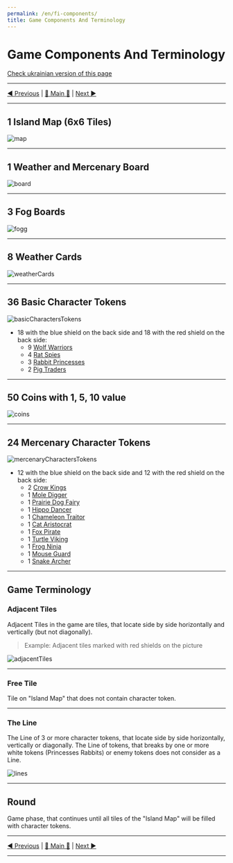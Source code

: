 ```yaml
---
permalink: /en/fi-components/
title: Game Components And Terminology
---
```


# Game Components And Terminology

[Check ukrainian version of this page](../ua/ComponentsAndTerminologyPage.md)

***

[◄ Previous](IndexPage.md) | [🚪 Main 🚪](IndexPage.md) | [Next ►](GameSetup.md)

***

## 1 Island Map (6x6 Tiles)

![map]

***

## 1 Weather and Mercenary Board

![board]

***

## 3 Fog Boards

![fogg]

***

## 8 Weather Cards

![weatherCards]

***

## 36 Basic Character Tokens

![basicCharactersTokens]

* 18 with the blue shield on the back side and 18 with the red shield on the back side:
  * 9 [Wolf Warriors](BasicCharactersDescription.md#wolf-warrior)
  * 4 [Rat Spies](BasicCharactersDescription.md#rat-spy)
  * 3 [Rabbit Princesses](BasicCharactersDescription.md#rabbit-princess)
  * 2 [Pig Traders](BasicCharactersDescription.md#pig-trader)

***

## 50 Coins with 1, 5, 10 value

![coins]

***

## 24 Mercenary Character Tokens

![mercenaryCharactersTokens]

* 12 with the blue shield on the back side and 12 with the red shield on the back side:
  * 2 [Crow Kings](MercenaryCharactersDescription.md#crow-king)
  * 1 [Mole Digger](MercenaryCharactersDescription.md#mole-digger)
  * 1 [Prairie Dog Fairy](MercenaryCharactersDescription.md#prairie-dog-fairy)
  * 1 [Hippo Dancer](MercenaryCharactersDescription.md#hippo-dancer)
  * 1 [Chameleon Traitor](MercenaryCharactersDescription.md#chameleon-traitor)
  * 1 [Cat Aristocrat](MercenaryCharactersDescription.md#cat-aristocrat)
  * 1 [Fox Pirate](MercenaryCharactersDescription.md#fox-pirate)
  * 1 [Turtle Viking](MercenaryCharactersDescription.md#turtle-viking)
  * 1 [Frog Ninja](MercenaryCharactersDescription.md#frog-ninja)
  * 1 [Mouse Guard](MercenaryCharactersDescription.md#mouse-guard)
  * 1 [Snake Archer](MercenaryCharactersDescription.md#snake-archer)

***

## Game Terminology

### Adjacent Tiles

Adjacent Tiles in the game are tiles, that locate side by side horizontally and vertically (but not diagonally). 

> Example: Adjacent tiles marked with red shields on the picture

![adjacentTiles]

***

### Free Tile

Tile on "Island Map" that does not contain character token.

***

### The Line

The Line of 3 or more character tokens, that locate side by side horizontally, vertically or diagonally. The Line of tokens, that breaks by one or more white tokens (Princesses Rabbits) or enemy tokens does not consider as a Line.

![lines]

***

## Round

Game phase, that continues until all tiles of the "Island Map" will be filled with character tokens.

***

[◄ Previous](IndexPage.md) | [🚪 Main 🚪](IndexPage.md) | [Next ►](GameSetup.md)

***

<!--Image links ref-->

[map]: ../../resources/img/mapField.jpg
[fogg]: ../../resources/img/fogg.jpg
[board]: ../../resources/img/weatherBoard.jpg
[weatherCards]: ../../resources/img/weatherCards.jpg
[basicCharactersTokens]: ../../resources/img/basicCharactersTokens.jpg
[coins]: ../../resources/img/coins.jpg
[mercenaryCharactersTokens]: ../../resources/img/mercenaryCharactersTokens.jpg
[adjacentTiles]: ../../resources/img/adjacentTiles.jpg
[lines]: ../../resources/img/lines.jpg